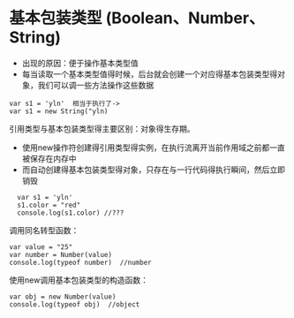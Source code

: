 # 基本包装类型 (Boolean、Number、String)

- 出现的原因：便于操作基本类型值
- 每当读取一个基本类型值得时候，后台就会创建一个对应得基本包装类型得对象，我们可以调一些方法操作这些数据

```
var s1 = 'yln'  相当于执行了-> 
var s1 = new String("yln)
```

引用类型与基本包装类型得主要区别：对象得生存期。
- 使用new操作符创建得引用类型得实例，在执行流离开当前作用域之前都一直被保存在内存中
- 而自动创建得基本包装类型得对象，只存在与一行代码得执行瞬间，然后立即销毁

```
  var s1 = 'yln'
  s1.color = "red"
  console.log(s1.color) //???
```

调用同名转型函数：
```
var value = "25"
var number = Number(value)
console.log(typeof number)  //number
```
使用new调用基本包装类型的构造函数：
```
var obj = new Number(value)
console.log(typeof obj)  //object
```